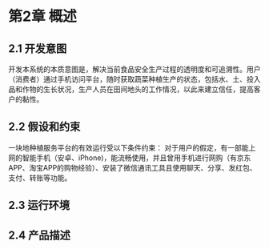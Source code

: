 第2章 概述
===

## 2.1 开发意图

开发本系统的本质意图是，解决当前食品安全生产过程的透明度和可追溯性。用户（消费者）通过手机访问平台，随时获取蔬菜种植生产的状态，包括水、土、投入品和作物的生长状况，生产人员在田间地头的工作情况，以此来建立信任，提高客户的黏性。

## 2.2 假设和约束

一块地种植服务平台的有效运行受以下条件约束：
对于用户的假定，有一部能上网的智能手机（安卓、iPhone)，能流畅使用，并且曾用手机进行网购（有京东APP、淘宝APP的购物经验）、安装了微信通讯工具且使用聊天、分享、发红包、支付、转账等功能。

## 2.3 运行环境

## 2.4 产品描述
